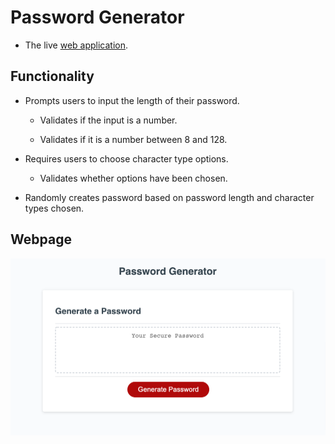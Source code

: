 # Password Generator

* The live [web application](https://jeffmullen.github.io/password-generator/).

## Functionality

* Prompts users to input the length of their password.

  * Validates if the input is a number.

  * Validates if it is a number between 8 and 128.

* Requires users to choose character type options.

  * Validates whether options have been chosen.

* Randomly creates password based on password length and character types chosen.

## Webpage

![Image of Password Generator](./assets/images/screenshot.png)

